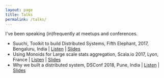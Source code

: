 ```yaml
---
layout: page
title: Talks
permalink: /talks/
---
```


I've been speaking (in)frequently at meetups and conferences.
- Suuchi, Toolkit to build Distributed Systems, Fifth Elephant, 2017, Bengaluru, India \| [Listen](https://www.youtube.com/watch?v=GK0-ICFvIGw) \| [Slides](https://speakerdeck.com/brewkode/suuchi-fifthelephant-bengaluru-2017)
- Using Monoids for Large scale stats aggregation, Scala.io 2017, Lyon, France \| [Listen](https://www.youtube.com/watch?v=UW3Z_rIPn3w) \| [Slides](https://speakerdeck.com/brewkode/using-monoids-for-large-scale-aggregation-scala-dot-io-lyon-2017)
- Why we built a distributed system, DSConf 2018, Pune, India \| [Listen](https://www.youtube.com/watch?v=zSgxt9JsTPg) \| [Slides](https://speakerdeck.com/brewkode/why-we-built-a-distributed-system-dsconf-pune-2018)
